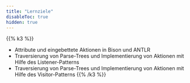 ```yaml
---
title: "Lernziele"
disableToc: true
hidden: true
---
```



{{% k3 %}}
*   Attribute und eingebettete Aktionen in Bison und ANTLR
*   Traversierung von Parse-Trees und Implementierung von Aktionen mit Hilfe des Listener-Patterns
*   Traversierung von Parse-Trees und Implementierung von Aktionen mit Hilfe des Visitor-Patterns
{{% /k3 %}}
